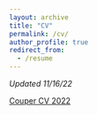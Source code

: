 ```yaml
---
layout: archive
title: "CV"
permalink: /cv/
author_profile: true
redirect_from:
  - /resume
---
```


*Updated 11/16/22*

<a href="https://lcouper.github.io/assets/Couper_CV_11.16.22.pdf" target="_blank">Couper CV 2022</a>
 

